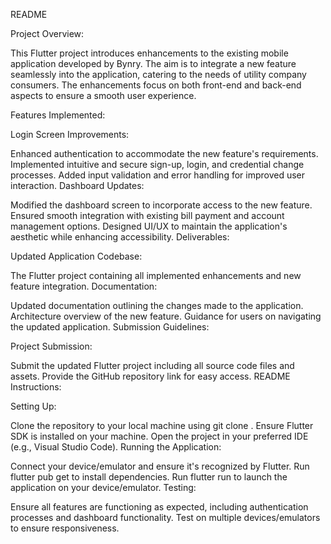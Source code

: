 
README

Project Overview:

This Flutter project introduces enhancements to the existing mobile application developed by Bynry. The aim is to integrate a new feature seamlessly into the application, catering to the needs of utility company consumers. The enhancements focus on both front-end and back-end aspects to ensure a smooth user experience.

Features Implemented:

Login Screen Improvements:

Enhanced authentication to accommodate the new feature's requirements.
Implemented intuitive and secure sign-up, login, and credential change processes.
Added input validation and error handling for improved user interaction.
Dashboard Updates:

Modified the dashboard screen to incorporate access to the new feature.
Ensured smooth integration with existing bill payment and account management options.
Designed UI/UX to maintain the application's aesthetic while enhancing accessibility.
Deliverables:

Updated Application Codebase:

The Flutter project containing all implemented enhancements and new feature integration.
Documentation:

Updated documentation outlining the changes made to the application.
Architecture overview of the new feature.
Guidance for users on navigating the updated application.
Submission Guidelines:

Project Submission:

Submit the updated Flutter project including all source code files and assets.
Provide the GitHub repository link for easy access.
README Instructions:

Setting Up:

Clone the repository to your local machine using git clone <repository-url>.
Ensure Flutter SDK is installed on your machine.
Open the project in your preferred IDE (e.g., Visual Studio Code).
Running the Application:

Connect your device/emulator and ensure it's recognized by Flutter.
Run flutter pub get to install dependencies.
Run flutter run to launch the application on your device/emulator.
Testing:

Ensure all features are functioning as expected, including authentication processes and dashboard functionality.
Test on multiple devices/emulators to ensure responsiveness.
